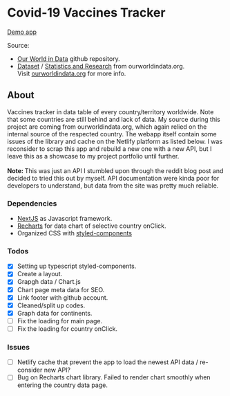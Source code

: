 # Covid-19 Vaccines Tracker

[Demo app](https://covid-vaccines-tracker.netlify.app/)

Source: <br />

- [Our World in Data](https://github.com/owid/covid-19-data) github repository. <br />
- [Dataset](https://ourworldindata.org/covid-vaccination-dataset) / [Statistics and Research](https://ourworldindata.org/covid-vaccinations) from ourworldindata.org. <br />
  Visit [ourworldindata.org](https://ourworldindata.org/) for more info.

## About

Vaccines tracker in data table of every country/territory worldwide. Note that some countries are still behind and lack of data.
My source during this project are coming from ourworldindata.org, which again relied on the internal source of the respected country.
The webapp itself contain some issues of the library and cache on the Netlify platform as listed below. I was reconsider to scrap this app and rebuild a new one with a new API, but I leave this as a showcase to my project portfolio until further.
<br />
<br />
<strong>Note: </strong> This was just an API I stumbled upon through the reddit blog post and decided to tried this out by myself. API documentation were kinda poor for developers to understand, but data from the site was pretty much reliable.

### Dependencies

- [NextJS](https://nextjs.org/) as Javascript framework.
- [Recharts](https://recharts.org/en-US) for data chart of selective country onClick.
- Organized CSS with [styled-components](https://github.com/styled-components/styled-components)

### Todos

- [x] Setting up typescript styled-components.
- [x] Create a layout.
- [x] Grapgh data / Chart.js
- [x] Chart page meta data for SEO.
- [x] Link footer with github account.
- [x] Cleaned/split up codes.
- [x] Graph data for continents.
- [ ] Fix the loading for main page.
- [ ] Fix the loading for country onClick.

### Issues

- [ ] Netlify cache that prevent the app to load the newest API data / re-consider new API?
- [ ] Bug on Recharts chart library. Failed to render chart smoothly when entering the country data page.

